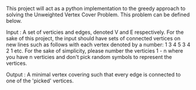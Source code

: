This project will act as a python implementation to the greedy approach to solving the Unweighted Vertex Cover Problem. This problem can be defined below.

Input : A set of verticies and edges, denoted V and E respectively. For the sake of this project, the input should have sets of connected vertices on new lines such as follows with each vertex denoted by a number:
1 3
4 5
3 4
2 1
etc.
For the sake of simplicity, please number the verticies 1 - n where you have n verticies and don't pick random symbols to represent the vertices.

Output : A minimal vertex covering such that every edge is connected to one of the 'picked' vertices.